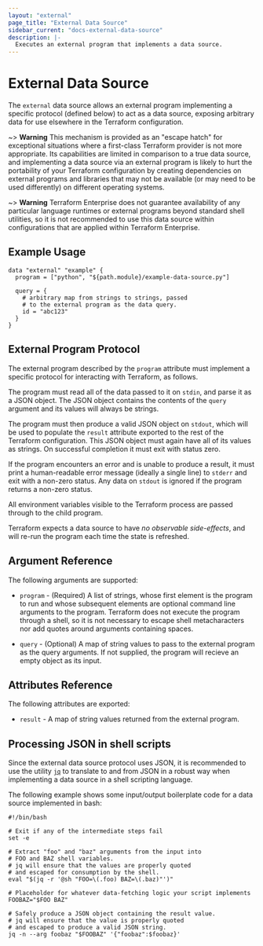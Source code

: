 ```yaml
---
layout: "external"
page_title: "External Data Source"
sidebar_current: "docs-external-data-source"
description: |-
  Executes an external program that implements a data source.
---
```


# External Data Source

The `external` data source allows an external program implementing a specific
protocol (defined below) to act as a data source, exposing arbitrary
data for use elsewhere in the Terraform configuration.

~> **Warning** This mechanism is provided as an "escape hatch" for exceptional
situations where a first-class Terraform provider is not more appropriate.
Its capabilities are limited in comparison to a true data source, and
implementing a data source via an external program is likely to hurt the
portability of your Terraform configuration by creating dependencies on
external programs and libraries that may not be available (or may need to
be used differently) on different operating systems.

~> **Warning** Terraform Enterprise does not guarantee availability of any
particular language runtimes or external programs beyond standard shell
utilities, so it is not recommended to use this data source within
configurations that are applied within Terraform Enterprise.

## Example Usage

```
data "external" "example" {
  program = ["python", "${path.module}/example-data-source.py"]

  query = {
    # arbitrary map from strings to strings, passed
    # to the external program as the data query.
    id = "abc123"
  }
}
```

## External Program Protocol

The external program described by the `program` attribute must implement a
specific protocol for interacting with Terraform, as follows.

The program must read all of the data passed to it on `stdin`, and parse
it as a JSON object. The JSON object contains the contents of the `query`
argument and its values will always be strings.

The program must then produce a valid JSON object on `stdout`, which will
be used to populate the `result` attribute exported to the rest of the
Terraform configuration. This JSON object must again have all of its
values as strings. On successful completion it must exit with status zero.

If the program encounters an error and is unable to produce a result, it
must print a human-readable error message (ideally a single line) to `stderr`
and exit with a non-zero status. Any data on `stdout` is ignored if the
program returns a non-zero status.

All environment variables visible to the Terraform process are passed through
to the child program.

Terraform expects a data source to have *no observable side-effects*, and will
re-run the program each time the state is refreshed.

## Argument Reference

The following arguments are supported:

* `program` - (Required) A list of strings, whose first element is the program
  to run and whose subsequent elements are optional command line arguments
  to the program. Terraform does not execute the program through a shell, so
  it is not necessary to escape shell metacharacters nor add quotes around
  arguments containing spaces.

* `query` - (Optional) A map of string values to pass to the external program
  as the query arguments. If not supplied, the program will recieve an empty
  object as its input.

## Attributes Reference

The following attributes are exported:

* `result` - A map of string values returned from the external program.

## Processing JSON in shell scripts

Since the external data source protocol uses JSON, it is recommended to use
the utility [`jq`](https://stedolan.github.io/jq/) to translate to and from
JSON in a robust way when implementing a data source in a shell scripting
language.

The following example shows some input/output boilerplate code for a
data source implemented in bash:

```
#!/bin/bash

# Exit if any of the intermediate steps fail
set -e

# Extract "foo" and "baz" arguments from the input into
# FOO and BAZ shell variables.
# jq will ensure that the values are properly quoted
# and escaped for consumption by the shell.
eval "$(jq -r '@sh "FOO=\(.foo) BAZ=\(.baz)"')"

# Placeholder for whatever data-fetching logic your script implements
FOOBAZ="$FOO BAZ"

# Safely produce a JSON object containing the result value.
# jq will ensure that the value is properly quoted
# and escaped to produce a valid JSON string.
jq -n --arg foobaz "$FOOBAZ" '{"foobaz":$foobaz}'
```
